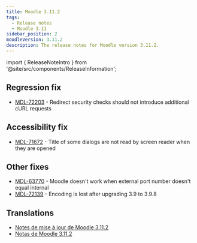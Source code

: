 ```yaml
---
title: Moodle 3.11.2
tags:
  - Release notes
  - Moodle 3.11
sidebar_position: 2
moodleVersion: 3.11.2
description: The release notes for Moodle version 3.11.2.
---
```


import { ReleaseNoteIntro } from '@site/src/components/ReleaseInformation';

<ReleaseNoteIntro releaseName={frontMatter.moodleVersion} />

## Regression fix

- [MDL-72203](https://moodle.atlassian.net/browse/MDL-72203) - Redirect security checks should not introduce additional cURL requests

## Accessibility fix

- [MDL-71672](https://moodle.atlassian.net/browse/MDL-71672) - Title of some dialogs are not read by screen reader when they are opened

## Other fixes

- [MDL-63770](https://moodle.atlassian.net/browse/MDL-63770) - Moodle doesn't work when external port number doesn't equal internal
- [MDL-72139](https://moodle.atlassian.net/browse/MDL-72139) - Encoding is lost after upgrading 3.9 to 3.9.8

## Translations

- [Notes de mise à jour de Moodle 3.11.2](https://docs.moodle.org/fr/Notes_de_mise_à_jour_de_Moodle_3.11.2)
- [Notas de Moodle 3.11.2](https://docs.moodle.org/es/Notas_de_Moodle_3.11.2)
